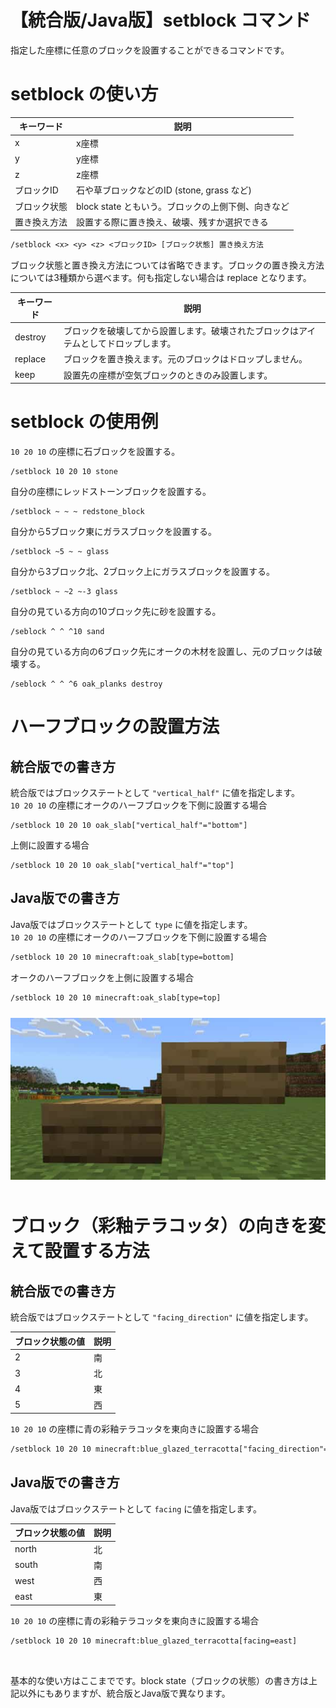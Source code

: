 # 【統合版/Java版】setblock コマンド
指定した座標に任意のブロックを設置することができるコマンドです。

# setblock の使い方

|キーワード|説明|
|--|--|
|x|x座標|
|y|y座標|
|z|z座標|
|ブロックID|石や草ブロックなどのID (stone, grass など)|
|ブロック状態|block state ともいう。ブロックの上側下側、向きなど|
|置き換え方法|設置する際に置き換え、破壊、残すか選択できる|

```txt
/setblock <x> <y> <z> <ブロックID> [ブロック状態] 置き換え方法
```

ブロック状態と置き換え方法については省略できます。ブロックの置き換え方法については3種類から選べます。何も指定しない場合は replace となります。

|キーワード|説明|
|--|--|
|destroy|ブロックを破壊してから設置します。破壊されたブロックはアイテムとしてドロップします。|
|replace|ブロックを置き換えます。元のブロックはドロップしません。|
|keep|設置先の座標が空気ブロックのときのみ設置します。|

# setblock の使用例

`10 20 10` の座標に石ブロックを設置する。

```
/setblock 10 20 10 stone 
```

自分の座標にレッドストーンブロックを設置する。

```
/setblock ~ ~ ~ redstone_block
```

自分から5ブロック東にガラスブロックを設置する。

```
/setblock ~5 ~ ~ glass
```

自分から3ブロック北、2ブロック上にガラスブロックを設置する。

```
/setblock ~ ~2 ~-3 glass
```

自分の見ている方向の10ブロック先に砂を設置する。

```
/seblock ^ ^ ^10 sand
```

自分の見ている方向の6ブロック先にオークの木材を設置し、元のブロックは破壊する。

```
/seblock ^ ^ ^6 oak_planks destroy
```

# ハーフブロックの設置方法

## 統合版での書き方
統合版ではブロックステートとして `"vertical_half"` に値を指定します。</br>
`10 20 10` の座標にオークのハーフブロックを下側に設置する場合

```
/setblock 10 20 10 oak_slab["vertical_half"="bottom"]
```

上側に設置する場合

```
/setblock 10 20 10 oak_slab["vertical_half"="top"]
```

## Java版での書き方
Java版ではブロックステートとして `type` に値を指定します。</br>
`10 20 10` の座標にオークのハーフブロックを下側に設置する場合

```txt
/setblock 10 20 10 minecraft:oak_slab[type=bottom]
```

オークのハーフブロックを上側に設置する場合

```txt
/setblock 10 20 10 minecraft:oak_slab[type=top]
```

<img src="https://raw.githubusercontent.com/mcwithcode/mcwithcode-learn/refs/heads/main/command/common/001-setblock/media/half.jpg" vspace="10">

# ブロック（彩釉テラコッタ）の向きを変えて設置する方法

## 統合版での書き方
統合版ではブロックステートとして `"facing_direction"` に値を指定します。</br>

|ブロック状態の値|説明|
|--|--|
|2|南|
|3|北|
|4|東|
|5|西|

`10 20 10` の座標に青の彩釉テラコッタを東向きに設置する場合

```txt
/setblock 10 20 10 minecraft:blue_glazed_terracotta["facing_direction"=2]
```

## Java版での書き方
Java版ではブロックステートとして `facing` に値を指定します。</br>

|ブロック状態の値|説明|
|--|--|
|north|北|
|south|南|
|west|西|
|east|東|

`10 20 10` の座標に青の彩釉テラコッタを東向きに設置する場合

```txt
/setblock 10 20 10 minecraft:blue_glazed_terracotta[facing=east]
```

<br/>

基本的な使い方はここまでです。block state（ブロックの状態）の書き方は上記以外にもありますが、統合版とJava版で異なります。